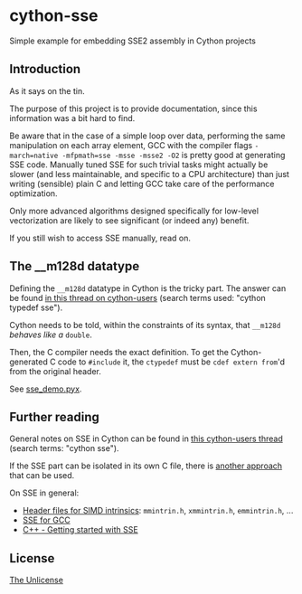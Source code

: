 # cython-sse

Simple example for embedding SSE2 assembly in Cython projects

## Introduction

As it says on the tin.

The purpose of this project is to provide documentation, since this information was a bit hard to find.

Be aware that in the case of a simple loop over data, performing the same manipulation on each array element, GCC with the compiler flags `-march=native -mfpmath=sse -msse -msse2 -O2` is pretty good at generating SSE code. Manually tuned SSE for such trivial tasks might actually be slower (and less maintainable, and specific to a CPU architecture) than just writing (sensible) plain C and letting GCC take care of the performance optimization.

Only more advanced algorithms designed specifically for low-level vectorization are likely to see significant (or indeed any) benefit.

If you still wish to access SSE manually, read on.

## The __m128d datatype

Defining the `__m128d` datatype in Cython is the tricky part. The answer can be found [in this thread on cython-users](https://groups.google.com/forum/#!topic/cython-users/zpT61irJcqA) (search terms used: "cython typedef sse").

Cython needs to be told, within the constraints of its syntax, that `__m128d` *behaves like a* `double`.

Then, the C compiler needs the exact definition. To get the Cython-generated C code to `#include` it, the `ctypedef` must be `cdef extern from`'d from the original header.

See [sse_demo.pyx](sse_demo.pyx).

## Further reading

General notes on SSE in Cython can be found in [this cython-users thread](https://groups.google.com/forum/#!msg/cython-users/LfBH6M7gNTc/B19uFB5YbYYJ) (search terms: "cython sse").

If the SSE part can be isolated in its own C file, there is [another approach](https://xor0110.wordpress.com/2010/09/16/using-the-sse-rsqrt-from-python-via-cython/) that can be used.

On SSE in general:

 - [Header files for SIMD intrinsics](http://stackoverflow.com/questions/11228855/header-files-for-simd-intrinsics): `mmintrin.h`, `xmmintrin.h`, `emmintrin.h`, ...
 - [SSE for GCC](http://stackoverflow.com/questions/661338/sse-sse2-and-sse3-for-gnu-c)
 - [C++ - Getting started with SSE](http://felix.abecassis.me/2011/09/cpp-getting-started-with-sse/)

## License

[The Unlicense](LICENSE.md)

